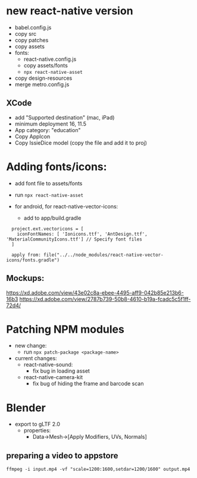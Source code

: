 


# new react-native version
- babel.config.js
- copy src
- copy patches
- copy assets
- fonts:
  - react-native.config.js
  - copy assets/fonts
  - `npx react-native-asset`
- copy design-resources
- merge metro.config.js
## XCode
- add "Supported destination" (mac, iPad)
- minimum deployment 16, 11.5
- App category: "education"
- Copy AppIcon
- Copy IssieDice model (copy the file and add it to proj)

# Adding fonts/icons:
- add font file to assets/fonts
- run `npx react-native-asset`

- for android, for react-native-vector-icons:
  - add to app/build.gradle
```
  project.ext.vectoricons = [
    iconFontNames: [ 'Ionicons.ttf', 'AntDesign.ttf', 'MaterialCommunityIcons.ttf'] // Specify font files
  ]

  apply from: file("../../node_modules/react-native-vector-icons/fonts.gradle")
```

## Mockups:

https://xd.adobe.com/view/43e02c8a-ebee-4495-aff9-042b85e213b6-16b3
https://xd.adobe.com/view/2787b739-50b8-4610-b19a-fcadc5c5f1ff-72d4/


# Patching NPM modules
- new change:
  - run `npx patch-package <package-name>`
- current changes:
  - react-native-sound:
    - fix bug in loading asset
  - react-native-camera-kit
    - fix bug of hiding the frame and barcode scan


# Blender
- export to gLTF 2.0
  - properties: 
    - Data->Mesh->[Apply Modifiers, UVs, Normals]

## preparing a video to appstore
`ffmpeg -i input.mp4 -vf "scale=1200:1600,setdar=1200/1600" output.mp4`


